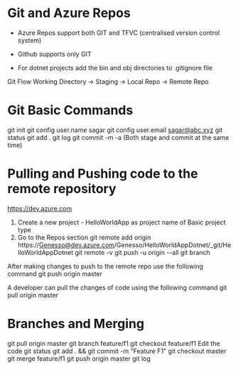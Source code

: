 # Git and Azure Repos
- Azure Repos support both GIT and TFVC (centralised version control system)
- Github supports only GIT

- For dotnet projects add the bin and obj directories to .gitignore file

Git Flow
Working Directory -> Staging -> Local Repo -> Remote Repo

# Git Basic Commands
git init
git config user.name sagar
git config user.email sagar@abc.xyz
git status
git add .
git log
git commit -m -a (Both stage and commit at the same time)

# Pulling and Pushing code to the remote repository
https://dev.azure.com
1. Create a new project - HelloWorldApp as project name of Basic project type
2. Go to the Repos section
git remote add origin https://Genesso@dev.azure.com/Genesso/HelloWorldAppDotnet/_git/HelloWorldAppDotnet
git remote -v
git push -u origin --all
git branch

After making changes to push to the remote repo use the following command
git push origin master

A developer can pull the changes of code using the following command
git pull origin master

# Branches and Merging
git pull origin master
git branch feature/f1
git checkout feature/f1
Edit the code
git status
git add . && git commit -m "Feature F1"
git checkout master
git merge feature/f1
git push origin master
git log


